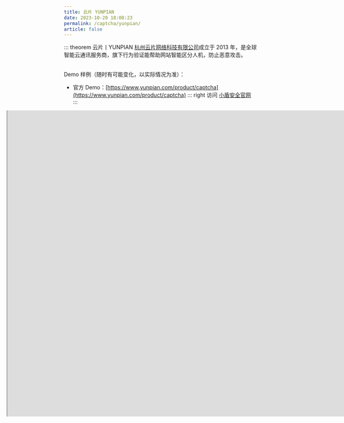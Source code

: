 ```yaml
---
title: 云片 YUNPIAN
date: 2023-10-20 18:08:23
permalink: /captcha/yunpian/
article: false
---
```


::: theorem 云片丨YUNPIAN
[杭州云片网络科技有限公司](https://www.tianyancha.com/company/752692019)成立于 2013 年，是全球智能云通讯服务商，旗下行为验证能帮助网站智能区分人机，防止恶意攻击。

<br>
Demo 样例（随时有可能变化，以实际情况为准）：
<br>

- 官方 Demo：[https://www.yunpian.com/product/captcha](https://www.yunpian.com/product/captcha)<Badge text="本页使用" type="error" vertical="middle"/>
::: right
访问 [小盾安全官网](https://www.yunpian.com/product/captcha)
:::

<style>
    .wrapper-yunpian {
        width: 1200px;
        height: 800px;
        position: relative;
        overflow: hidden;
        margin-left: -150px;
    }
    .wrapper-yunpian iframe {
        position: absolute;
        margin-top: -1300px;
        /* margin-left: -300px; */
        width: 1200px;
        height: 2200px;
    }
</style>

<div class="wrapper-yunpian">
    <iframe src="https://www.yunpian.com/product/captcha" scrolling="no"></iframe>
</div>
